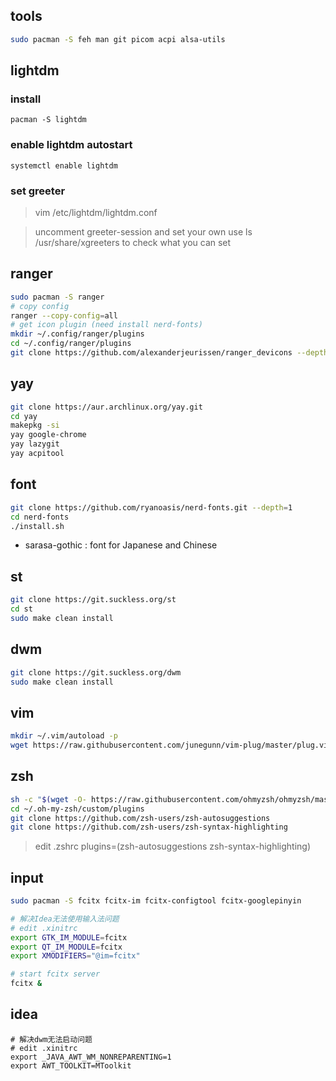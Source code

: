 ## tools
```bash
sudo pacman -S feh man git picom acpi alsa-utils
```

## lightdm

### install

```shell
pacman -S lightdm
```

### enable lightdm autostart

```shell
systemctl enable lightdm
```

### set greeter

> vim /etc/lightdm/lightdm.conf

> uncomment greeter-session and set your own
> use ls /usr/share/xgreeters to check what you can set

## ranger

```bash
sudo pacman -S ranger
# copy config
ranger --copy-config=all
# get icon plugin (need install nerd-fonts)
mkdir ~/.config/ranger/plugins
cd ~/.config/ranger/plugins
git clone https://github.com/alexanderjeurissen/ranger_devicons --depth=1
```

## yay
```bash
git clone https://aur.archlinux.org/yay.git
cd yay
makepkg -si
yay google-chrome
yay lazygit
yay acpitool
```

## font
```bash
git clone https://github.com/ryanoasis/nerd-fonts.git --depth=1
cd nerd-fonts
./install.sh
```
- sarasa-gothic : font for Japanese and Chinese

## st
```bash
git clone https://git.suckless.org/st
cd st
sudo make clean install
```

## dwm
```bash
git clone https://git.suckless.org/dwm
sudo make clean install
```

## vim
```bash
mkdir ~/.vim/autoload -p
wget https://raw.githubusercontent.com/junegunn/vim-plug/master/plug.vim

```

## zsh

```bash
sh -c "$(wget -O- https://raw.githubusercontent.com/ohmyzsh/ohmyzsh/master/tools/install.sh)"
cd ~/.oh-my-zsh/custom/plugins
git clone https://github.com/zsh-users/zsh-autosuggestions
git clone https://github.com/zsh-users/zsh-syntax-highlighting
```

> edit .zshrc
plugins=(zsh-autosuggestions zsh-syntax-highlighting)


## input
```bash
sudo pacman -S fcitx fcitx-im fcitx-configtool fcitx-googlepinyin

# 解决Idea无法使用输入法问题
# edit .xinitrc
export GTK_IM_MODULE=fcitx
export QT_IM_MODULE=fcitx
export XMODIFIERS="@im=fcitx"

# start fcitx server
fcitx &
```



## idea

```shell
# 解决dwm无法启动问题
# edit .xinitrc
export _JAVA_AWT_WM_NONREPARENTING=1
export AWT_TOOLKIT=MToolkit
```


